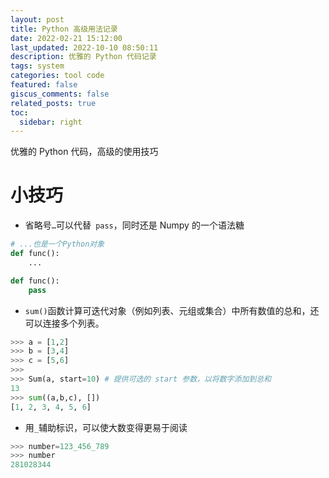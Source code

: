 ```yaml
---
layout: post
title: Python 高级用法记录
date: 2022-02-21 15:12:00
last_updated: 2022-10-10 08:50:11
description: 优雅的 Python 代码记录
tags: system
categories: tool code
featured: false
giscus_comments: false
related_posts: true
toc:
  sidebar: right
---
```


优雅的 Python 代码，高级的使用技巧

# 小技巧

- 省略号`…`可以代替` pass`，同时还是 Numpy 的一个语法糖

```Python
# ...也是一个Python对象
def func():
    ...

def func():
    pass

```

- `sum()`函数计算可迭代对象（例如列表、元组或集合）中所有数值的总和，还可以连接多个列表。

```python
>>> a = [1,2]
>>> b = [3,4]
>>> c = [5,6]
>>>
>>> Sum(a, start=10) # 提供可选的 start 参数，以将数字添加到总和
13
>>> sum((a,b,c), [])
[1, 2, 3, 4, 5, 6]
```

- 用`_`辅助标识，可以使大数变得更易于阅读

```python
>>> number=123_456_789
>>> number
281028344
```
